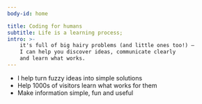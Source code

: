 ```yaml
---
body-id: home

title: Coding for humans
subtitle: Life is a learning process;
intro: >-
    it's full of big hairy problems (and little ones too!) —
    I can help you discover ideas, communicate clearly
    and learn what works.
---
```


- I help turn fuzzy ideas into simple solutions
- Help 1000s of visitors learn what works for them
- Make information simple, fun and useful
